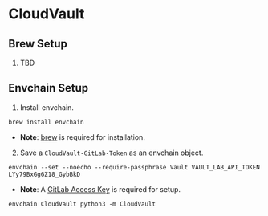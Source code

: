 # CloudVault



## Brew Setup

1. TBD

## Envchain Setup

1. Install envchain.
```
brew install envchain
```
  - __Note__: [brew](#Brew-Setup) is required for installation.
2. Save a ```CloudVault-GitLab-Token``` as an envchain object.
```
envchain --set --noecho --require-passphrase Vault VAULT_LAB_API_TOKEN
LYy79BxGg6Z18_GybBkD
```
  - __Note__: A [GitLab Access Key](#Brew-Setup) is required for setup.



```
envchain CloudVault python3 -m CloudVault
```